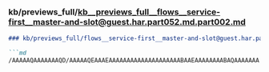 ### kb/previews_full/kb__previews_full__flows__service-first__master-and-slot@guest.har.part052.md.part002.md

```md
### kb/previews_full/flows__service-first__master-and-slot@guest.har.part052.md (part 002)

```md
/AAAAAQAAAAAAAQD/AAAAAQEAAAEAAAAAAAAAAAAAAAAAAAABAAEAAAAAAAABAQAAAAAAA
```

```

```
